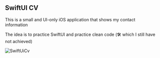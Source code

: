 ## SwiftUI CV




This is a small and UI-only iOS application that shows my contact information


The idea is to practice SwiftUI and practice clean code (🛠 which I still have not achieved)



<img src="https://res.cloudinary.com/mafebracho/image/upload/v1617913086/samples/Simulator_Screen_Shot_-_iPhone_11_-_2021-04-08_at_22.17.25_hmbstd.png" style="width:50px, height:50px" alt="SwiftUiCv" />
